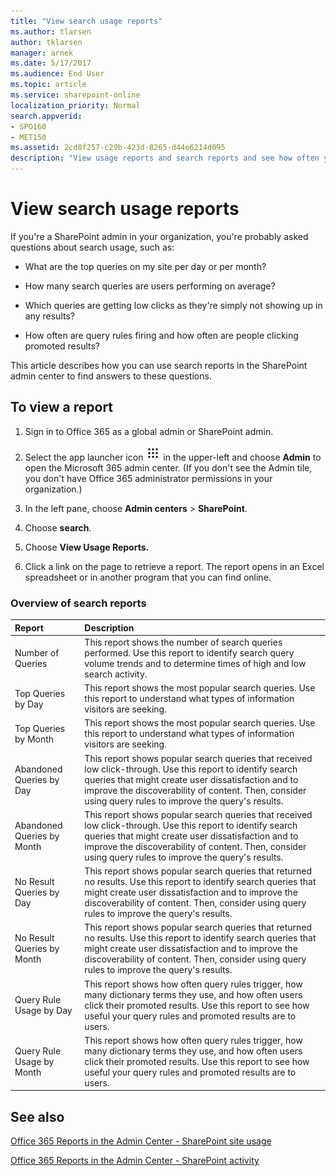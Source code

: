 ```yaml
---
title: "View search usage reports"
ms.author: tlarsen
author: tklarsen
manager: arnek
ms.date: 5/17/2017
ms.audience: End User
ms.topic: article
ms.service: sharepoint-online
localization_priority: Normal
search.appverid:
- SPO160
- MET150
ms.assetid: 2cd8f257-c29b-423d-8265-d44e6214d095
description: "View usage reports and search reports and see how often your users search, what their top queries are, and which queries they're having trouble getting answers for. Usage analytics and search analytics replace the discontinued web analytics from previous versions of SharePoint."
---
```


# View search usage reports

If you're a SharePoint admin in your organization, you're probably asked questions about search usage, such as:
  
- What are the top queries on my site per day or per month?
    
- How many search queries are users performing on average?
    
- Which queries are getting low clicks as they're simply not showing up in any results?
    
- How often are query rules firing and how often are people clicking promoted results?
    
This article describes how you can use search reports in the SharePoint admin center to find answers to these questions.
  
## To view a report
<a name="__top"> </a>

1. Sign in to Office 365 as a global admin or SharePoint admin.
    
2. Select the app launcher icon ![The app launcher icon in Office 365](media/e5aee650-c566-4100-aaad-4cc2355d909f.png) in the upper-left and choose **Admin** to open the Microsoft 365 admin center. (If you don't see the Admin tile, you don't have Office 365 administrator permissions in your organization.) 
    
3. In the left pane, choose **Admin centers** \> **SharePoint**.
    
4. Choose **search**.
    
5. Choose **View Usage Reports.**
    
6. Click a link on the page to retrieve a report. The report opens in an Excel spreadsheet or in another program that you can find online.
    
### Overview of search reports

|**Report**|**Description**|
|:-----|:-----|
|Number of Queries  <br/> |This report shows the number of search queries performed. Use this report to identify search query volume trends and to determine times of high and low search activity.  <br/> |
|Top Queries by Day  <br/> |This report shows the most popular search queries. Use this report to understand what types of information visitors are seeking.  <br/> |
|Top Queries by Month  <br/> |This report shows the most popular search queries. Use this report to understand what types of information visitors are seeking.  <br/> |
|Abandoned Queries by Day  <br/> |This report shows popular search queries that received low click-through. Use this report to identify search queries that might create user dissatisfaction and to improve the discoverability of content. Then, consider using query rules to improve the query's results.  <br/> |
|Abandoned Queries by Month  <br/> |This report shows popular search queries that received low click-through. Use this report to identify search queries that might create user dissatisfaction and to improve the discoverability of content. Then, consider using query rules to improve the query's results.  <br/> |
|No Result Queries by Day  <br/> |This report shows popular search queries that returned no results. Use this report to identify search queries that might create user dissatisfaction and to improve the discoverability of content. Then, consider using query rules to improve the query's results.  <br/> |
|No Result Queries by Month  <br/> |This report shows popular search queries that returned no results. Use this report to identify search queries that might create user dissatisfaction and to improve the discoverability of content. Then, consider using query rules to improve the query's results.  <br/> |
|Query Rule Usage by Day  <br/> |This report shows how often query rules trigger, how many dictionary terms they use, and how often users click their promoted results. Use this report to see how useful your query rules and promoted results are to users.  <br/> |
|Query Rule Usage by Month  <br/> |This report shows how often query rules trigger, how many dictionary terms they use, and how often users click their promoted results. Use this report to see how useful your query rules and promoted results are to users.  <br/> |
   
## See also
<a name="__top"> </a>

[Office 365 Reports in the Admin Center - SharePoint site usage](/office365/admin/activity-reports/sharepoint-site-usage?redirectSourcePath=%252farticle%252f4ecfb843-e5d5-464d-8bf6-7ed512a9b213&view=o365-worldwide)
  
[Office 365 Reports in the Admin Center - SharePoint activity](/office365/admin/activity-reports/sharepoint-activity?redirectSourcePath=%252farticle%252fa91c958f-1279-499d-9959-12f0de08dc8f&view=o365-worldwide)


